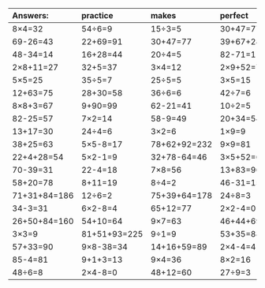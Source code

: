 | Answers: | practice | makes | perfect | ! |
| :--- | :--- | :--- | :--- | :--- |
| 8×4=32 | 54÷6=9 | 15÷3=5 | 30+47=77 | 6×2+50=62 | 
| 69-26=43 | 22+69=91 | 30+47=77 | 39+67+28=134 | 4×8=32 | 
| 48-34=14 | 16+28=44 | 20÷4=5 | 82-71=11 | 8×7+71=127 | 
| 2×8+11=27 | 32+5=37 | 3×4=12 | 2×9+52=70 | 56÷8=7 | 
| 5×5=25 | 35÷5=7 | 25÷5=5 | 3×5=15 | 4×5=20 | 
| 12+63=75 | 28+30=58 | 36÷6=6 | 42÷7=6 | 4+76=80 | 
| 8×8+3=67 | 9+90=99 | 62-21=41 | 10÷2=5 | 53+26+6=85 | 
| 82-25=57 | 7×2=14 | 58-9=49 | 20+34=54 | 27+6-15=18 | 
| 13+17=30 | 24÷4=6 | 3×2=6 | 1×9=9 | 73-52=21 | 
| 38+25=63 | 5×5-8=17 | 78+62+92=232 | 9×9=81 | 3×2+75=81 | 
| 22+4+28=54 | 5×2-1=9 | 32+78-64=46 | 3×5+52=67 | 30÷5=6 | 
| 70-39=31 | 22-4=18 | 7×8=56 | 13+83=96 | 4×6=24 | 
| 58+20=78 | 8+11=19 | 8÷4=2 | 46-31=15 | 8×8=64 | 
| 71+31+84=186 | 12÷6=2 | 75+39+64=178 | 24÷8=3 | 5×6-11=19 | 
| 34-3=31 | 6×2-8=4 | 65+12=77 | 2×2-4=0 | 2×4=8 | 
| 26+50+84=160 | 54+10=64 | 9×7=63 | 46+44+69=159 | 1+75=76 | 
| 3×3=9 | 81+51+93=225 | 9÷1=9 | 53+35=88 | 7×6+4=46 | 
| 57+33=90 | 9×8-38=34 | 14+16+59=89 | 2×4-4=4 | 70+19=89 | 
| 85-4=81 | 9+1+3=13 | 9×4=36 | 8×2=16 | 28-6=22 | 
| 48÷6=8 | 2×4-8=0 | 48+12=60 | 27÷9=3 | 90-42=48 | 
